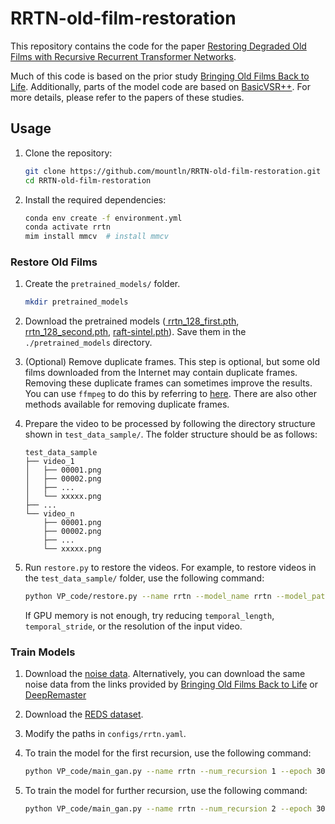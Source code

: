 # RRTN-old-film-restoration

This repository contains the code for the paper [Restoring Degraded Old Films with Recursive Recurrent Transformer Networks](https://ieeexplore.ieee.org/document/10483892).

Much of this code is based on the prior study [Bringing Old Films Back to Life](http://raywzy.com/Old_Film/).
Additionally, parts of the model code are based on [BasicVSR++](https://ckkelvinchan.github.io/projects/BasicVSR++/).
For more details, please refer to the papers of these studies.

## Usage

1. Clone the repository:

    ```bash
    git clone https://github.com/mountln/RRTN-old-film-restoration.git
    cd RRTN-old-film-restoration
    ```

1. Install the required dependencies:

    ```bash
    conda env create -f environment.yml
    conda activate rrtn
    mim install mmcv  # install mmcv
    ```

### Restore Old Films

1. Create the `pretrained_models/` folder.

    ```bash
    mkdir pretrained_models
    ```

1. Download the pretrained models ([
rrtn_128_first.pth](https://github.com/mountln/RRTN-old-film-restoration/releases/download/latest/rrtn_128_first.pth), [
rrtn_128_second.pth](https://github.com/mountln/RRTN-old-film-restoration/releases/download/latest/rrtn_128_second.pth), [
raft-sintel.pth](https://github.com/mountln/RRTN-old-film-restoration/releases/download/latest/raft-sintel.pth)). Save them in the `./pretrained_models` directory.

1. (Optional) Remove duplicate frames. This step is optional, but some old films downloaded from the Internet may contain duplicate frames. Removing these duplicate frames can sometimes improve the results. You can use `ffmpeg` to do this by referring to [here](https://stackoverflow.com/questions/37088517/remove-sequentially-duplicate-frames-when-using-ffmpeg). There are also other methods available for removing duplicate frames.

1. Prepare the video to be processed by following the directory structure shown in `test_data_sample/`. The folder structure should be as follows:

    ```
    test_data_sample
    ├── video_1
    │   ├── 00001.png
    │   ├── 00002.png
    │   ├── ...
    │   └── xxxxx.png
    ├── ...
    └── video_n
        ├── 00001.png
        ├── 00002.png
        ├── ...
        └── xxxxx.png
    ```

1. Run `restore.py` to restore the videos. For example, to restore videos in the `test_data_sample/` folder, use the following command:

    ```bash
    python VP_code/restore.py --name rrtn --model_name rrtn --model_path_first pretrained_models/rrtn_128_first.pth --model_path_second pretrained_models/rrtn_128_second.pth --temporal_length 30 --temporal_stride 15 --input_video_url test_data_sample
    ```

    If GPU memory is not enough, try reducing `temporal_length`, `temporal_stride`, or the resolution of the input video.

### Train Models

1. Download the [noise data](https://github.com/mountln/RRTN-old-film-restoration/releases/download/latest/noise_data.zip).
Alternatively, you can download the same noise data from the links provided by [Bringing Old Films Back to Life](https://github.com/raywzy/Bringing-Old-Films-Back-to-Life?tab=readme-ov-file#usage) or [DeepRemaster](https://github.com/satoshiiizuka/siggraphasia2019_remastering?tab=readme-ov-file#dataset)

1. Download the [REDS dataset](https://seungjunnah.github.io/Datasets/reds.html).

1. Modify the paths in `configs/rrtn.yaml`.

1. To train the model for the first recursion, use the following command:

    ```bash
    python VP_code/main_gan.py --name rrtn --num_recursion 1 --epoch 30 --gpus 4
    ```

1. To train the model for further recursion, use the following command:

    ```bash
    python VP_code/main_gan.py --name rrtn --num_recursion 2 --epoch 30 --gpus 4
    ```
